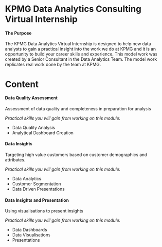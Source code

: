 # KPMG Data Analytics Consulting Virtual Internship
#### The Purpose
The KPMG Data Analytics Virtual Internship is designed to help new data analysts to gain a practical insight into the work we do at KPMG and it is an opportunity  to build your career skills and experience.
This model work was created by a Senior Consultant in the Data Analytics Team. 
The model work replicates real work done by the team at KPMG.


# Content
#### Data Quality Assessment
Assessment of data quality and completeness in preparation for analysis

_Practical skills you will gain from working on this module:_
- Data Quality Analysis
- Analytical Dashboard Creation

#### Data Insights
Targeting high value customers based on customer demographics and attributes.

_Practical skills you will gain from working on this module:_
- Data Analytics
- Customer Segmentation
- Data Driven Presentations

#### Data Insights and Presentation
Using visualisations to present insights

_Practical skills you will gain from working on this module:_
- Data Dashboards
- Data Visualisations
- Presentations
